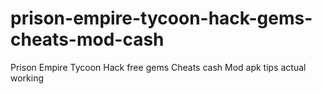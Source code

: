 # prison-empire-tycoon-hack-gems-cheats-mod-cash
Prison Empire Tycoon Hack free gems Cheats cash Mod apk tips actual working
